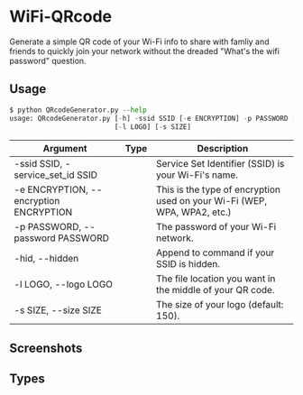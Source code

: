 # WiFi-QRcode
Generate a simple QR code of your Wi-Fi info to share with famliy and friends to quickly join your network without the dreaded "What's the wifi password" question.


## Usage

```python
$ python QRcodeGenerator.py --help
usage: QRcodeGenerator.py [-h] -ssid SSID [-e ENCRYPTION] -p PASSWORD [-hid]
                          [-l LOGO] [-s SIZE]
```
| Argument                                                     | Type                | Description                                                                                                                |
| ------------------------------------------------------------ | ------------------- | -------------------------------------------------------------------------------------------------------------------------- |
  |-ssid SSID, -service_set_id SSID | | Service Set Identifier (SSID) is your Wi-Fi's name.|
  |-e ENCRYPTION, --encryption ENCRYPTION | |  This is the type of encryption used on your Wi-Fi (WEP, WPA, WPA2, etc.)|
  |-p PASSWORD, --password PASSWORD  | | The password of your Wi-Fi network.|
  | -hid, --hidden  | |   Append to command if your SSID is hidden.|
  | -l LOGO, --logo LOGO  | | The file location you want in the middle of your QR code.|
  | -s SIZE, --size SIZE | |  The size of your logo (default: 150).|



## Screenshots


## Types
